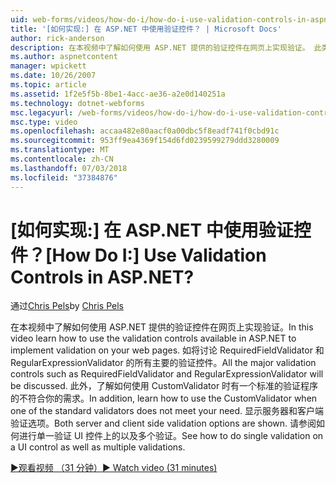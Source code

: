```yaml
---
uid: web-forms/videos/how-do-i/how-do-i-use-validation-controls-in-aspnet
title: '[如何实现:] 在 ASP.NET 中使用验证控件？ | Microsoft Docs'
author: rick-anderson
description: 在本视频中了解如何使用 ASP.NET 提供的验证控件在网页上实现验证。 此类的所有主要的验证控件...
ms.author: aspnetcontent
manager: wpickett
ms.date: 10/26/2007
ms.topic: article
ms.assetid: 1f2e5f5b-8be1-4acc-ae36-a2e0d140251a
ms.technology: dotnet-webforms
msc.legacyurl: /web-forms/videos/how-do-i/how-do-i-use-validation-controls-in-aspnet
msc.type: video
ms.openlocfilehash: accaa482e80aacf0a00dbc5f8eadf741f0cbd91c
ms.sourcegitcommit: 953ff9ea4369f154d6fd0239599279ddd3280009
ms.translationtype: MT
ms.contentlocale: zh-CN
ms.lasthandoff: 07/03/2018
ms.locfileid: "37384876"
---
```

<a name="how-do-i--use-validation-controls-in-aspnet"></a><span data-ttu-id="27208-105">[如何实现:] 在 ASP.NET 中使用验证控件？</span><span class="sxs-lookup"><span data-stu-id="27208-105">[How Do I:]  Use Validation Controls in ASP.NET?</span></span>
====================
<span data-ttu-id="27208-106">通过[Chris Pels](https://twitter.com/chrispels)</span><span class="sxs-lookup"><span data-stu-id="27208-106">by [Chris Pels](https://twitter.com/chrispels)</span></span>

<span data-ttu-id="27208-107">在本视频中了解如何使用 ASP.NET 提供的验证控件在网页上实现验证。</span><span class="sxs-lookup"><span data-stu-id="27208-107">In this video learn how to use the validation controls available in ASP.NET to implement validation on your web pages.</span></span> <span data-ttu-id="27208-108">如将讨论 RequiredFieldValidator 和 RegularExpressionValidator 的所有主要的验证控件。</span><span class="sxs-lookup"><span data-stu-id="27208-108">All the major validation controls such as RequiredFieldValidator and RegularExpressionValidator will be discussed.</span></span> <span data-ttu-id="27208-109">此外，了解如何使用 CustomValidator 时有一个标准的验证程序的不符合你的需求。</span><span class="sxs-lookup"><span data-stu-id="27208-109">In addition, learn how to use the CustomValidator when one of the standard validators does not meet your need.</span></span> <span data-ttu-id="27208-110">显示服务器和客户端验证选项。</span><span class="sxs-lookup"><span data-stu-id="27208-110">Both server and client side validation options are shown.</span></span> <span data-ttu-id="27208-111">请参阅如何进行单一验证 UI 控件上的以及多个验证。</span><span class="sxs-lookup"><span data-stu-id="27208-111">See how to do single validation on a UI control as well as multiple validations.</span></span>

[<span data-ttu-id="27208-112">&#9654;观看视频 （31 分钟）</span><span class="sxs-lookup"><span data-stu-id="27208-112">&#9654; Watch video (31 minutes)</span></span>](https://channel9.msdn.com/Blogs/ASP-NET-Site-Videos/how-do-i-use-validation-controls-in-aspnet)
